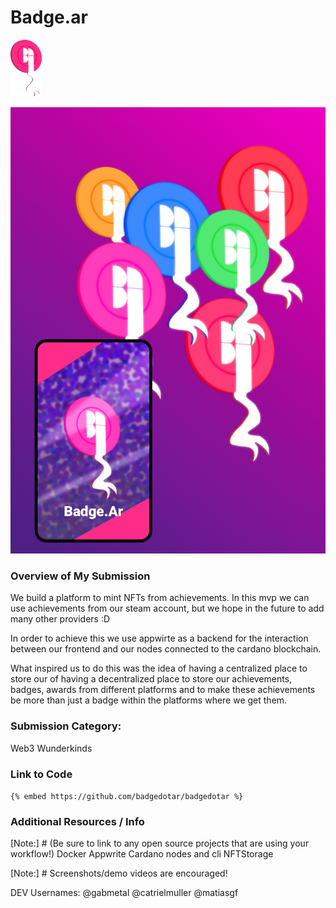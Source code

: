 # Badge.ar
<a href="https://www.badge.ar"><img src="./Bagedlogo.svg" alt="Bagedlogo" width="50"/></a>

<img src="./wallpaper1.jpg" alt="wallpaper1"/>

### Overview of My Submission

We build a platform to mint NFTs from achievements.
In this mvp we can use achievements from our steam account,
but we hope in the future to add many other providers :D

In order to achieve this we use appwirte as a backend for
the interaction between our frontend 
and our nodes connected to the cardano blockchain.

What inspired us to do this was the idea of having a centralized place to store our
of having a decentralized place to store our achievements,
badges, awards from different platforms and to make these achievements
be more than just a badge within the platforms where we get them.


### Submission Category: 
Web3 Wunderkinds

### Link to Code
`{% embed https://github.com/badgedotar/badgedotar %}`

### Additional Resources / Info
[Note:] # (Be sure to link to any open source projects that are using your workflow!)
Docker
Appwrite
Cardano nodes and cli
NFTStorage

[Note:] # Screenshots/demo videos are encouraged!

DEV Usernames:
@gabmetal
@catrielmuller
@matiasgf